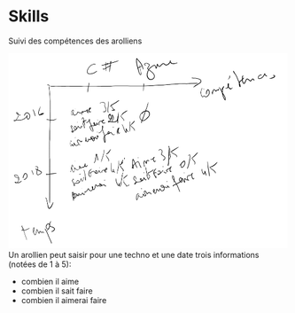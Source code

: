﻿# Skills
Suivi des compétences des arolliens


![Alt text](./Documents/Jauge.png?raw=true "Jauge des compétences")
Un arollien peut saisir pour une techno et une date trois informations (notées de 1 à 5):
* combien il aime
* combien il sait faire
* combien il aimerai faire
